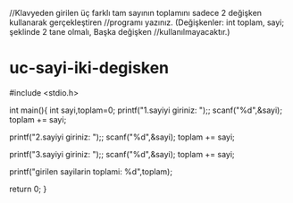 //Klavyeden girilen üç farklı tam sayının toplamını sadece 2 değişken kullanarak gerçekleştiren 
//programı yazınız. (Değişkenler: int toplam, sayi; şeklinde 2 tane olmalı, Başka değişken 
//kullanılmayacaktır.)
# uc-sayi-iki-degisken

#include <stdio.h>

int main(){
int sayi,toplam=0;
printf("1.sayiyi giriniz: ");;
scanf("%d",&sayi);
toplam += sayi;

printf("2.sayiyi giriniz: ");;
scanf("%d",&sayi);
toplam += sayi;

printf("3.sayiyi giriniz: ");;
scanf("%d",&sayi);
toplam += sayi;

printf("girilen sayilarin toplami: %d",toplam);


return 0;
}
